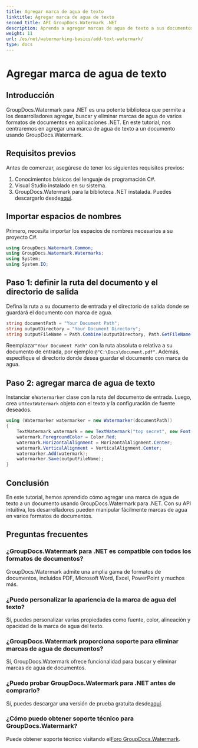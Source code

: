 ```yaml
---
title: Agregar marca de agua de texto
linktitle: Agregar marca de agua de texto
second_title: API GroupDocs.Watermark .NET
description: Aprenda a agregar marcas de agua de texto a sus documentos usando Groupdocs Watermark para .NET con esta guía paso a paso.
weight: 11
url: /es/net/watermarking-basics/add-text-watermark/
type: docs
---
```

# Agregar marca de agua de texto

## Introducción
GroupDocs.Watermark para .NET es una potente biblioteca que permite a los desarrolladores agregar, buscar y eliminar marcas de agua de varios formatos de documentos en aplicaciones .NET. En este tutorial, nos centraremos en agregar una marca de agua de texto a un documento usando GroupDocs.Watermark.
## Requisitos previos
Antes de comenzar, asegúrese de tener los siguientes requisitos previos:
1. Conocimientos básicos del lenguaje de programación C#.
2. Visual Studio instalado en su sistema.
3.  GroupDocs.Watermark para la biblioteca .NET instalada. Puedes descargarlo desde[aquí](https://releases.groupdocs.com/Watermark/net/).

## Importar espacios de nombres
Primero, necesita importar los espacios de nombres necesarios a su proyecto C#.
```csharp
using GroupDocs.Watermark.Common;
using GroupDocs.Watermark.Watermarks;
using System;
using System.IO;
```
## Paso 1: definir la ruta del documento y el directorio de salida
Defina la ruta a su documento de entrada y el directorio de salida donde se guardará el documento con marca de agua.
```csharp
string documentPath = "Your Document Path";
string outputDirectory = "Your Document Directory";
string outputFileName = Path.Combine(outputDirectory, Path.GetFileName(documentPath));
```
 Reemplazar`"Your Document Path"` con la ruta absoluta o relativa a su documento de entrada, por ejemplo:`@"C:\Docs\document.pdf"`. Además, especifique el directorio donde desea guardar el documento con marca de agua.
## Paso 2: agregar marca de agua de texto
 Instanciar el`Watermarker` clase con la ruta del documento de entrada. Luego, crea un`TextWatermark` objeto con el texto y la configuración de fuente deseados.
```csharp
using (Watermarker watermarker = new Watermarker(documentPath))
{
    TextWatermark watermark = new TextWatermark("top secret", new Font("Arial", 36));
    watermark.ForegroundColor = Color.Red;
    watermark.HorizontalAlignment = HorizontalAlignment.Center;
    watermark.VerticalAlignment = VerticalAlignment.Center;
    watermarker.Add(watermark);
    watermarker.Save(outputFileName);
}
```

## Conclusión
En este tutorial, hemos aprendido cómo agregar una marca de agua de texto a un documento usando GroupDocs.Watermark para .NET. Con su API intuitiva, los desarrolladores pueden manipular fácilmente marcas de agua en varios formatos de documentos.
## Preguntas frecuentes
### ¿GroupDocs.Watermark para .NET es compatible con todos los formatos de documentos?
GroupDocs.Watermark admite una amplia gama de formatos de documentos, incluidos PDF, Microsoft Word, Excel, PowerPoint y muchos más.
### ¿Puedo personalizar la apariencia de la marca de agua del texto?
Sí, puedes personalizar varias propiedades como fuente, color, alineación y opacidad de la marca de agua del texto.
### ¿GroupDocs.Watermark proporciona soporte para eliminar marcas de agua de documentos?
Sí, GroupDocs.Watermark ofrece funcionalidad para buscar y eliminar marcas de agua de documentos.
### ¿Puedo probar GroupDocs.Watermark para .NET antes de comprarlo?
 Sí, puedes descargar una versión de prueba gratuita desde[aquí](https://releases.groupdocs.com/).
### ¿Cómo puedo obtener soporte técnico para GroupDocs.Watermark?
 Puede obtener soporte técnico visitando el[Foro GroupDocs.Watermark](https://forum.groupdocs.com/c/watermark/19).